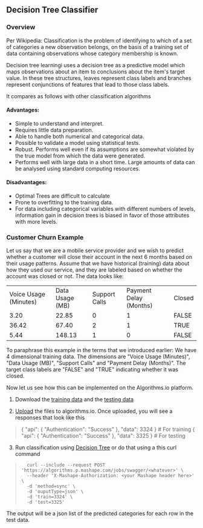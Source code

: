 ## Decision Tree Classifier
### Overview

Per Wikipedia: Classification is the problem of identifying to which of a set
of categories a new observation belongs, on the basis of a training set of data
containing observations whose category membership is known.

Decision tree learningi uses a decision tree as a predictive model which maps
observations about an item to conclusions about the item's target value. In
these tree structures, leaves represent class labels and branches represent
conjunctions of features that lead to those class labels.

It compares as follows with other classification algorithms

#### Advantages:
* Simple to understand and interpret.
* Requires little data preparation.
* Able to handle both numerical and categorical data.
* Possible to validate a model using statistical tests.
* Robust. Performs well even if its assumptions are somewhat violated by the true model from which the data were generated.
* Performs well with large data in a short time. Large amounts of data can be analysed using standard computing resources.

#### Disadvantages:
* Optimal Trees are difficult to calculate
* Prone to overfitting to the training data.
* For data including categorical variables with different numbers of levels, information gain in decision trees is biased in favor of those attributes with more levels.


### Customer Churn Example

Let us say that we are a mobile service provider and we wish to predict whether
a customer will close their account in the next 6 months based on their usage
patterns. Assume that we have historical (training) data about how they used
our service, and they are labeled based on whether the account was closed or
not. The data looks like:

<table>
<tr><td>Voice Usage (Minutes)</td><td>Data Usage (MB)</td><td>Support Calls</td><td>Payment Delay (Months)</td><td>Closed</td></tr>
<tr><td>3.20</td><td>22.85</td><td>0</td><td>1</td><td>FALSE</td></tr>
<tr><td>36.42</td><td>67.40</td><td>2</td><td>1</td><td>TRUE</td></tr>
<tr><td>5.44</td><td>148.13</td><td>1</td><td>0</td><td>FALSE</td></tr>
</table>

To paraphrase this example in the terms that we introduced earlier: We have 4
dimensional training data. The dimensions are "Voice Usage (Minutes)", "Data
Usage (MB)", "Support Calls" and "Payment Delay (Months)".  The target class
labels are "FALSE" and "TRUE" indicating whether it was closed.

Now let us see how this can be implemented on the Algorithms.io platform.

1. Download the [training
data](https://s3.amazonaws.com/sample_dataset.algorithms.io/customer_data_train.csv)
and the [testing
data](https://s3.amazonaws.com/sample_dataset.algorithms.io/customer_data_test.csv)

2.  [Upload](https://www.mashape.com/algorithms-io/algorithms-io#endpoint-Upload)
the files to algorithms.io.  Once uploaded, you will see a responses that look
like this
>   { "api": { "Authentication": "Success" }, "data": 3324 } # For training
>   { "api": { "Authentication": "Success" }, "data": 3325 } # For testing

3. Run classification using [Decision Tree](https://www.mashape.com/algorithms-io/algorithms-io#endpoint-Decision-Tree)
or do that using a this curl command

>		curl --include --request POST 'https://algorithms.p.mashape.com/jobs/swagger/<whatever>' \
>		--header 'X-Mashape-Authorization: <your Mashape header here>' \
>		-d 'method=sync' \
>		-d 'ouputType=json' \
>		-d 'train=3324' \
>		-d 'test=3325'

The output will be a json list of the predicted categories for each row in the
test data.
